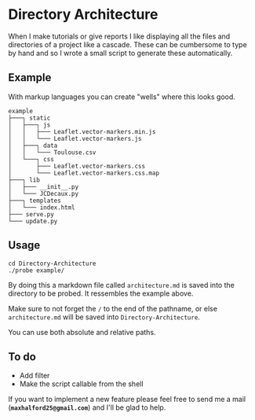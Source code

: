# Directory Architecture

When I make tutorials or give reports I like displaying all the files and directories of a project like a cascade. These can be cumbersome to type by hand and so I wrote a small script to generate these automatically.

## Example

With markup languages you can create "wells" where this looks good.

    example
    ├───┐ static
    │   ├───┐ js
    │   │   ├─── Leaflet.vector-markers.min.js
    │   │   └─── Leaflet.vector-markers.js
    │   ├───┐ data
    │   │   └─── Toulouse.csv
    │   └───┐ css
    │       ├─── Leaflet.vector-markers.css
    │       └─── Leaflet.vector-markers.css.map
    ├───┐ lib
    │   ├─── __init__.py
    │   └─── JCDecaux.py
    ├───┐ templates
    │   └─── index.html
    ├─── serve.py
    └─── update.py

## Usage

    cd Directory-Architecture
    ./probe example/

By doing this a markdown file called ``architecture.md`` is saved into the directory to be probed. It ressembles the example above.

Make sure to not forget the ``/`` to the end of the pathname, or else ``architecture.md`` will be saved into ``Directory-Architecture``.

You can use both absolute and relative paths.

## To do

- Add filter
- Make the script callable from the shell

If you want to implement a new feature please feel free to send me a mail (**``maxhalford25@gmail.com``**) and I'll be glad to help.